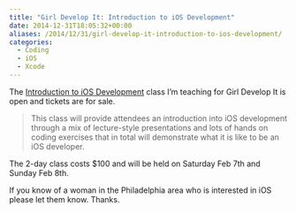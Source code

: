 ```yaml
---
title: "Girl Develop It: Introduction to iOS Development"
date: 2014-12-31T18:05:32+00:00
aliases: /2014/12/31/girl-develop-it-introduction-to-ios-development/
categories:
  - Coding
  - iOS
  - Xcode
---
```


The [Introduction to iOS Development][1] class I&#8217;m teaching for Girl Develop It is open and tickets are for sale.

> This class will provide attendees an introduction into iOS development through a mix of lecture-style presentations and lots of hands on coding exercises that in total will demonstrate what it is like to be an iOS developer.

The 2-day class costs $100 and will be held on Saturday Feb 7th and Sunday Feb 8th.

If you know of a woman in the Philadelphia area who is interested in iOS please let them know. Thanks.

[1]: http://www.meetup.com/Girl-Develop-It-Philadelphia/events/205223062/
